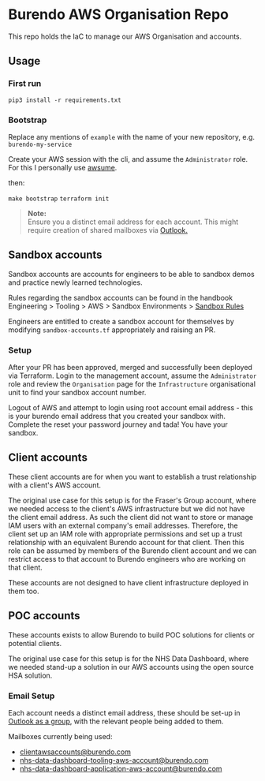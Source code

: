 # Burendo AWS Organisation Repo

This repo holds the IaC to manage our AWS Organisation and accounts.

## Usage

### First run

`pip3 install -r requirements.txt`

### Bootstrap

Replace any mentions of `example` with the name of your new repository, e.g. `burendo-my-service`

Create your AWS session with the cli, and assume the `Administrator` role. For this I personally use [awsume](https://awsu.me/).

then:

`make bootstrap`
`terraform init`

> **Note:**  
> Ensure you a distinct email address for each account. This might require creation of shared mailboxes via [Outlook.](https://outlook.office.com/groups/home)

## Sandbox accounts

Sandbox accounts are accounts for engineers to be able to sandbox demos and practice newly learned technologies.

Rules regarding the sandbox accounts can be found in the handbook Engineering > Tooling > AWS > Sandbox Environments > [Sandbox Rules](https://github.com/BurendoUK/burendo-handbook/blob/main/docs/Engineering/Tooling/AWS/Sandbox%20Environments/sandboxrules.md)

Engineers are entitled to create a sandbox account for themselves by modifying `sandbox-accounts.tf` appropriately and raising an PR.

### Setup

After your PR has been approved, merged and successfully been deployed via Terraform. Login to the management account, assume the `Administrator` role and review the `Organisation` page for the `Infrastructure` organisational unit to find your sandbox account number.

Logout of AWS and attempt to login using root account email address - this is your burendo email address that you created your sandbox with. Complete the reset your password journey and tada! You have your sandbox.

## Client accounts

These client accounts are for when you want to establish a trust relationship with a client's AWS account.

The original use case for this setup is for the Fraser's Group account, where we needed access to the client's AWS infrastructure but we did not have the client email address. As such the client did not want to
store or manage IAM users with an external company's email addresses. Therefore, the client set up an IAM role with appropriate permissions and set up a trust relationship with an equivalent Burendo account for that client. Then this role can be assumed by members of the Burendo client account and we can restrict access to that account to Burendo engineers who are working on that client.

These accounts are not designed to have client infrastructure deployed in them too.

## POC accounts

These accounts exists to allow Burendo to build POC solutions for clients or potential clients.

The original use case for this setup is for the NHS Data Dashboard, where we needed stand-up a solution in our AWS accounts using the open source HSA solution.

### Email Setup

Each account needs a distinct email address, these should be set-up in [Outlook as a group](https://outlook.office.com/groups/home), with the relevant people being added to them.

Mailboxes currently being used:
- clientawsaccounts@burendo.com
- nhs-data-dashboard-tooling-aws-account@burendo.com
- nhs-data-dashboard-application-aws-account@burendo.com
